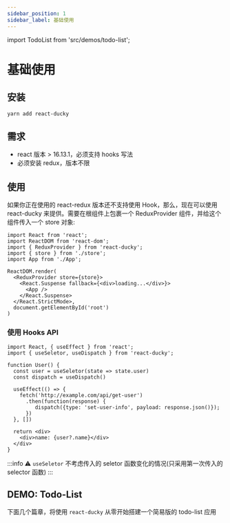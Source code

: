 ```yaml
---
sidebar_position: 1
sidebar_label: 基础使用
---
```

import TodoList from 'src/demos/todo-list';


# 基础使用

## 安装

```shell
yarn add react-ducky
```

## 需求
- react 版本 > 16.13.1，必须支持 hooks 写法
- 必须安装 redux，版本不限

## 使用

如果你正在使用的 react-redux 版本还不支持使用 Hook，那么，现在可以使用 react-ducky 来提供。需要在根组件上包裹一个 ReduxProvider 组件，并给这个组件传入一个 store 对象:

```tsx
import React from 'react';
import ReactDOM from 'react-dom';
import { ReduxProvider } from 'react-ducky';
import { store } from './store';
import App from './App';

ReactDOM.render(
  <ReduxProvider store={store}>
    <React.Suspense fallback={<div>loading...</div>}>
      <App />
    </React.Suspense>
  </React.StrictMode>,
  document.getElementById('root')
)
```
### 使用 Hooks API

```tsx
import React, { useEffect } from 'react';
import { useSeletor, useDispatch } from 'react-ducky';

function User() {
  const user = useSeletor(state => state.user)
  const dispatch = useDispatch()

  useEffect(() => {
    fetch('http://example.com/api/get-user')
      .then(function(response) {
         dispatch({type: 'set-user-info', payload: response.json()});
      })
  }, [])

  return <div>
    <div>name: {user?.name}</div> 
  </div>
}
```
:::info
⚠️ `useSeletor` 不考虑传入的 seletor 函数变化的情况(只采用第一次传入的 selector 函数)
:::

## DEMO: Todo-List

下面几个篇章，将使用 `react-ducky` 从零开始搭建一个简易版的 todo-list 应用

<div style={{padding: 16, margin: 16, border: '1px solid #999'}}>
  <TodoList />
</div>
